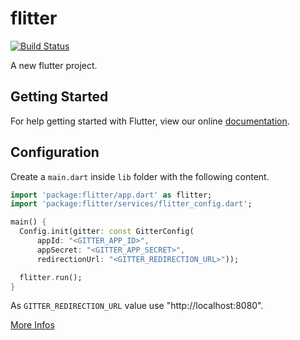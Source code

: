 # flitter

[![Build Status](https://travis-ci.org/dart-flitter/flitter.svg?branch=master)](https://travis-ci.org/dart-flitter/flitter)

A new flutter project.

## Getting Started

For help getting started with Flutter, view our online
[documentation](http://flutter.io/).


## Configuration

Create a `main.dart` inside `lib` folder with the following content.

```dart
import 'package:flitter/app.dart' as flitter;
import 'package:flitter/services/flitter_config.dart';

main() {
  Config.init(gitter: const GitterConfig(
      appId: "<GITTER_APP_ID>",
      appSecret: "<GITTER_APP_SECRET>",
      redirectionUrl: "<GITTER_REDIRECTION_URL>"));

  flitter.run();
}
```

As `GITTER_REDIRECTION_URL` value use "http://localhost:8080".

[More Infos](https://developer.gitter.im/docs/welcome)